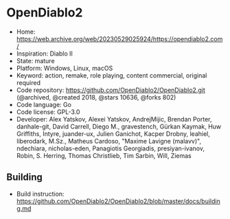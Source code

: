 # OpenDiablo2

- Home: https://web.archive.org/web/20230529025924/https://opendiablo2.com/
- Inspiration: Diablo II
- State: mature
- Platform: Windows, Linux, macOS
- Keyword: action, remake, role playing, content commercial, original required
- Code repository: https://github.com/OpenDiablo2/OpenDiablo2.git (@archived, @created 2018, @stars 10636, @forks 802)
- Code language: Go
- Code license: GPL-3.0
- Developer: Alex Yatskov, Alexei Yatskov, AndrejMijic, Brendan Porter, danhale-git, David Carrell, Diego M., gravestench, Gürkan Kaymak, Huw Griffiths, Intyre, juander-ux, Julien Ganichot, Kacper Drobny, leahiel, liberodark, M.Sz., Matheus Cardoso, "Maxime Lavigne (malavv)", ndechiara, nicholas-eden, Panagiotis Georgiadis, presiyan-ivanov, Robin, S. Herring, Thomas Christlieb, Tim Sarbin, Will, Ziemas

## Building

- Build instruction: https://github.com/OpenDiablo2/OpenDiablo2/blob/master/docs/building.md

